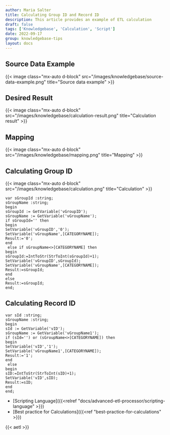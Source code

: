 ```yaml
---
author: Maria Salter
title: Calculating Group ID and Record ID
description: This article provides an example of ETL calculation
draft: false
tags: ['Knowledgebase', 'Calculation', 'Script']
date: 2022-09-17
group: knowledgebase-tips
layout: docs
---
```


## Source Data Example

{{< image class="mx-auto d-block"  src="/images/knowledgebase/source-data-example.png" title="Source data example" >}}

## Desired Result

{{< image class="mx-auto d-block"  src="/images/knowledgebase/calculation-result.png" title="Calculation result" >}}

## Mapping

{{< image class="mx-auto d-block"  src="/images/knowledgebase/mapping.png" title="Mapping" >}}

## Calculating Group ID

{{< image class="mx-auto d-block"  src="/images/knowledgebase/calculation.png" title="Calculation" >}}

```
var sGroupId :string;
sGroupName :string;
begin
sGroupId := GetVariable('vGroupID');
sGroupName := GetVariable('vGroupName');
if sGroupId='' then
begin
SetVariable('vGroupID','0');
SetVariable('vGroupName',[CATEGORYNAME]);
Result:='0';
end
 else if sGroupName<>[CATEGORYNAME] then
begin
sGroupId:=IntToStr(StrToInt(sGroupId)+1);
SetVariable('vGroupID',sGroupId);
SetVariable('vGroupName',[CATEGORYNAME]);
Result:=sGroupId;
end
else
Result:=sGroupId;
end;
```

## Calculating Record ID

```
var sId :string;
sGroupName :string;
begin
sId := GetVariable('vID');
sGroupName := GetVariable('vGroupName1');
if (sId='') or (sGroupName<>[CATEGORYNAME]) then
begin
SetVariable('vID','1');
SetVariable('vGroupName1',[CATEGORYNAME]);
Result:='1';
end
 else
begin
sID:=IntToStr(StrToInt(sID)+1);
SetVariable('vID',sID);
Result:=sID;
end
end;

```

- [Scripting Language]({{<relref "docs/advanced-etl-processor/scripting-language" >}})
- [Best practice for Calculations]({{<ref "best-practice-for-calculations" >}})

{{< aetl >}}
